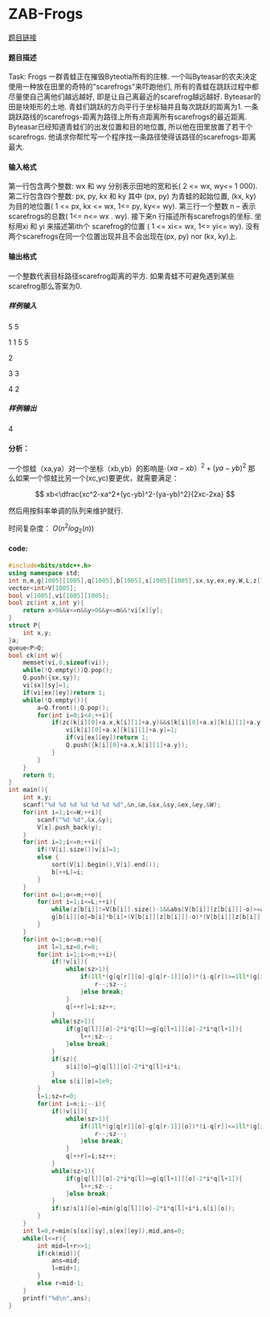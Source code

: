 # ZAB-Frogs

[题目链接](http://122.228.121.148:8222/judge/problem.php?cid=1114\&pid=3)

#### 题目描述

Task: Frogs 一群青蛙正在摧毁Byteotia所有的庄稼. 一个叫Byteasar的农夫决定使用一种放在田里的奇特的"scarefrogs"来吓跑他们, 所有的青蛙在跳跃过程中都尽量使自己离他们越远越好, 即是让自己离最近的scarefrog越远越好. Byteasar的田是块矩形的土地. 青蛙们跳跃的方向平行于坐标轴并且每次跳跃的距离为1. 一条跳跃路线的scarefrogs-距离为路径上所有点距离所有scarefrogs的最近距离. Byteasar已经知道青蛙们的出发位置和目的地位置, 所以他在田里放置了若干个scarefrogs. 他请求你帮忙写一个程序找一条路径使得该路径的scarefrogs-距离最大.

#### 输入格式

第一行包含两个整数: wx 和 wy 分别表示田地的宽和长( 2 <= wx, wy<= 1 000). 第二行包含四个整数: px, py, kx 和 ky 其中 (px, py) 为青蛙的起始位置, (kx, ky) 为目的地位置( 1 <= px, kx <= wx, 1<= py, ky<= wy). 第三行一个整数 n – 表示scarefrogs的总数( 1<= n<= wx . wy). 接下来n 行描述所有scarefrogs的坐标. 坐标用xi 和 yi 来描述第ith个 scarefrog的位置 ( 1 <= xi<= wx, 1<= yi<= wy). 没有两个scarefrogs在同一个位置出现并且不会出现在(px, py) nor (kx, ky)上.

#### 输出格式

一个整数代表目标路径scarefrog距离的平方. 如果青蛙不可避免遇到某些scarefrog那么答案为0.

##### 样例输入

5 5

1 1 5 5

2

3 3

4 2

##### 样例输出

4

#### 分析：

一个惊蛙（xa,ya）对一个坐标（xb,yb）的影响是·$（xa-xb）^2+(ya-yb)^2$
那么如果一个惊蛙比另一个(xc,yc)要更优，就需要满足：

$$
xb<\dfrac{xc^2-xa^2+(yc-yb)^2-(ya-yb)^2}{2xc-2xa}
$$

然后用按斜率单调的队列来维护就行.

时间复杂度： $O(n^2log_2(n))$

#### code:

```cpp
#include<bits/stdc++.h>
using namespace std;
int n,m,g[1005][1005],q[1005],b[1005],s[1005][1005],sx,sy,ex,ey,W,L,z[1005],k[4][2]={1,0,0,1,-1,0,0,-1};
vector<int>V[1005];
bool v[1005],vi[1005][1005];
bool zc(int x,int y){
	return x>0&&x<=n&&y>0&&y<=m&&!vi[x][y];
}
struct P{
	int x,y;
}a;
queue<P>Q;
bool ck(int w){
	memset(vi,0,sizeof(vi));
	while(!Q.empty())Q.pop();
	Q.push({sx,sy});
	vi[sx][sy]=1;
	if(vi[ex][ey])return 1;
	while(!Q.empty()){
		a=Q.front();Q.pop();
		for(int i=0;i<4;++i){
			if(zc(k[i][0]+a.x,k[i][1]+a.y)&&s[k[i][0]+a.x][k[i][1]+a.y]>=w){
				vi[k[i][0]+a.x][k[i][1]+a.y]=1;
				if(vi[ex][ey])return 1;
				Q.push({k[i][0]+a.x,k[i][1]+a.y});
			}
		}
	}
	return 0;
}
int main(){
	int x,y;
	scanf("%d %d %d %d %d %d %d",&n,&m,&sx,&sy,&ex,&ey,&W);
	for(int i=1;i<=W;++i){
		scanf("%d %d",&x,&y);
		V[x].push_back(y);
	}
	for(int i=1;i<=n;++i){
		if(!V[i].size())v[i]=1;
		else {
			sort(V[i].begin(),V[i].end());
			b[++L]=i;
		}
	}
	for(int o=1;o<=m;++o){
		for(int i=1;i<=L;++i){
			while(z[b[i]]!=V[b[i]].size()-1&&abs(V[b[i]][z[b[i]]]-o)>=abs(V[b[i]][z[b[i]]+1]-o))z[b[i]]++;
			g[b[i]][o]=b[i]*b[i]+(V[b[i]][z[b[i]]]-o)*(V[b[i]][z[b[i]]]-o);
		}
	}
	for(int o=1;o<=m;++o){
		int l=1,sz=0,r=0;
		for(int i=1;i<=n;++i){
			if(!v[i]){
				while(sz>1){
					if(1ll*(g[q[r]][o]-g[q[r-1]][o])*(i-q[r])>=1ll*(g[i][o]-g[q[r]][o])*(q[r]-q[r-1])){
						r--;sz--;
					}else break;
				}
				q[++r]=i;sz++;
			}
			while(sz>1){
				if(g[q[l]][o]-2*i*q[l]>=g[q[l+1]][o]-2*i*q[l+1]){
					l++;sz--;
				}else break;
			}
			if(sz){
				s[i][o]=g[q[l]][o]-2*i*q[l]+i*i;
			}
			else s[i][o]=1e9;
		}
		l=1;sz=r=0;
		for(int i=n;i;--i){
			if(!v[i]){
				while(sz>1){
					if(1ll*(g[q[r]][o]-g[q[r-1]][o])*(i-q[r])<=1ll*(g[i][o]-g[q[r]][o])*(q[r]-q[r-1])){
						r--;sz--;
					}else break;
				}
				q[++r]=i;sz++;
			}
			while(sz>1){
				if(g[q[l]][o]-2*i*q[l]>=g[q[l+1]][o]-2*i*q[l+1]){
					l++;sz--;
				}else break;
			}
			if(sz)s[i][o]=min(g[q[l]][o]-2*i*q[l]+i*i,s[i][o]);
		}
	}
	int l=0,r=min(s[sx][sy],s[ex][ey]),mid,ans=0;
	while(l<=r){
		int mid=l+r>>1;
		if(ck(mid)){
			ans=mid;
			l=mid+1;
		}
		else r=mid-1;
	}
	printf("%d\n",ans);
}
```

